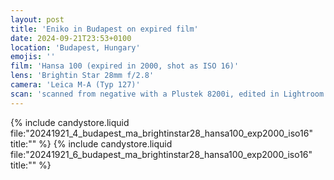 ```yaml
---
layout: post
title: 'Eniko in Budapest on expired film'
date: 2024-09-21T23:53+0100
location: 'Budapest, Hungary'
emojis: ''
film: 'Hansa 100 (expired in 2000, shot as ISO 16)'
lens: 'Brightin Star 28mm f/2.8'
camera: 'Leica M-A (Typ 127)'
scan: 'scanned from negative with a Plustek 8200i, edited in Lightroom'
---
```


{% include candystore.liquid file:"20241921_4_budapest_ma_brightinstar28_hansa100_exp2000_iso16" title:"" %}
{% include candystore.liquid file:"20241921_6_budapest_ma_brightinstar28_hansa100_exp2000_iso16" title:"" %}